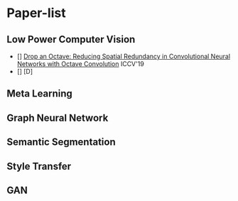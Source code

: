 # Paper-list

## Low Power Computer Vision
- [] [Drop an Octave: Reducing Spatial Redundancy in Convolutional Neural Networks with Octave Convolution](http://openaccess.thecvf.com/content_ICCV_2019/papers/Chen_Drop_an_Octave_Reducing_Spatial_Redundancy_in_Convolutional_Neural_Networks_ICCV_2019_paper.pdf) ICCV'19
- [] [D] 
## Meta Learning

## Graph Neural Network

## Semantic Segmentation

## Style Transfer

## GAN

##

